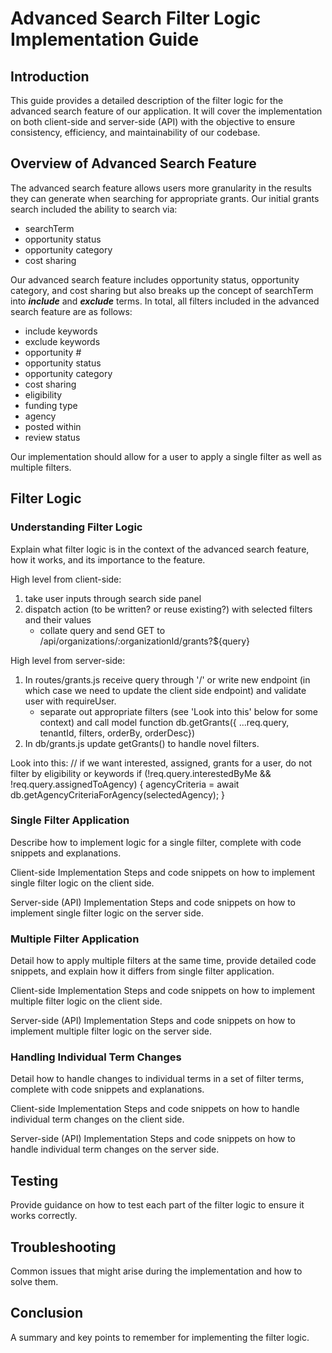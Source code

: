 # Advanced Search Filter Logic Implementation Guide

## Introduction
This guide provides a detailed description of the filter logic for the advanced search feature of our application. It will cover the implementation on both client-side and server-side (API) with the objective to ensure consistency, efficiency, and maintainability of our codebase.

## Overview of Advanced Search Feature
The advanced search feature allows users more granularity in the results they can generate when searching for appropriate grants. Our initial grants search included the ability to search via:

  - searchTerm
  - opportunity status
  - opportunity category
  - cost sharing

Our advanced search feature includes opportunity status, opportunity category, and cost sharing but also breaks up the concept of searchTerm into ***include*** and ***exclude*** terms. In total, all filters included in the advanced search feature are as follows:

  - include keywords
  - exclude keywords
  - opportunity #
  - opportunity status
  - opportunity category
  - cost sharing
  - eligibility
  - funding type
  - agency
  - posted within
  - review status

Our implementation should allow for a user to apply a single filter as well as multiple filters.

## Filter Logic

### Understanding Filter Logic
Explain what filter logic is in the context of the advanced search feature, how it works, and its importance to the feature.

High level from client-side:

1. take user inputs through search side panel
2. dispatch action (to be written? or reuse existing?) with selected filters and their values
    - collate query and send GET to /api/organizations/:organizationId/grants?${query}

High level from server-side:

1. In routes/grants.js receive query through '/' or write new endpoint (in which case we need to update the client side endpoint) and validate user with requireUser.
    - separate out appropriate filters (see 'Look into this' below for some context) and call model function db.getGrants({ ...req.query, tenantId, filters, orderBy, orderDesc})
2. In db/grants.js update getGrants() to handle novel filters.

Look into this:
    // if we want interested, assigned, grants for a user, do not filter by eligibility or keywords
    if (!req.query.interestedByMe && !req.query.assignedToAgency) {
        agencyCriteria = await db.getAgencyCriteriaForAgency(selectedAgency);
    }

### Single Filter Application
Describe how to implement logic for a single filter, complete with code snippets and explanations.

Client-side Implementation
Steps and code snippets on how to implement single filter logic on the client side.

Server-side (API) Implementation
Steps and code snippets on how to implement single filter logic on the server side.

### Multiple Filter Application
Detail how to apply multiple filters at the same time, provide detailed code snippets, and explain how it differs from single filter application.

Client-side Implementation
Steps and code snippets on how to implement multiple filter logic on the client side.

Server-side (API) Implementation
Steps and code snippets on how to implement multiple filter logic on the server side.

### Handling Individual Term Changes
Detail how to handle changes to individual terms in a set of filter terms, complete with code snippets and explanations.

Client-side Implementation
Steps and code snippets on how to handle individual term changes on the client side.

Server-side (API) Implementation
Steps and code snippets on how to handle individual term changes on the server side.

## Testing
Provide guidance on how to test each part of the filter logic to ensure it works correctly.

## Troubleshooting
Common issues that might arise during the implementation and how to solve them.

## Conclusion
A summary and key points to remember for implementing the filter logic.